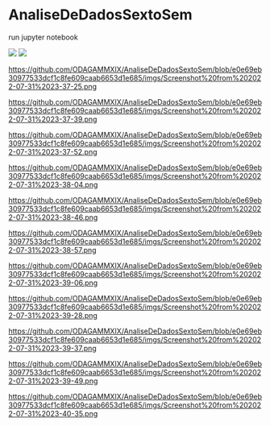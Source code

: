 # AnaliseDeDadosSextoSem

run jupyter notebook

<img src="https://i.imgur.com/9V0mPnm.png">

<img src="https://github.com/ODAGAMMXIX/AnaliseDeDadosSextoSem/blob/e0e69eb30977533dcf1c8fe609caab6653d1e685/imgs/Screenshot%20from%202022-07-31%2023-37-03.png">

https://github.com/ODAGAMMXIX/AnaliseDeDadosSextoSem/blob/e0e69eb30977533dcf1c8fe609caab6653d1e685/imgs/Screenshot%20from%202022-07-31%2023-37-25.png

https://github.com/ODAGAMMXIX/AnaliseDeDadosSextoSem/blob/e0e69eb30977533dcf1c8fe609caab6653d1e685/imgs/Screenshot%20from%202022-07-31%2023-37-39.png

https://github.com/ODAGAMMXIX/AnaliseDeDadosSextoSem/blob/e0e69eb30977533dcf1c8fe609caab6653d1e685/imgs/Screenshot%20from%202022-07-31%2023-37-52.png

https://github.com/ODAGAMMXIX/AnaliseDeDadosSextoSem/blob/e0e69eb30977533dcf1c8fe609caab6653d1e685/imgs/Screenshot%20from%202022-07-31%2023-38-04.png

https://github.com/ODAGAMMXIX/AnaliseDeDadosSextoSem/blob/e0e69eb30977533dcf1c8fe609caab6653d1e685/imgs/Screenshot%20from%202022-07-31%2023-38-46.png

https://github.com/ODAGAMMXIX/AnaliseDeDadosSextoSem/blob/e0e69eb30977533dcf1c8fe609caab6653d1e685/imgs/Screenshot%20from%202022-07-31%2023-38-57.png

https://github.com/ODAGAMMXIX/AnaliseDeDadosSextoSem/blob/e0e69eb30977533dcf1c8fe609caab6653d1e685/imgs/Screenshot%20from%202022-07-31%2023-39-06.png

https://github.com/ODAGAMMXIX/AnaliseDeDadosSextoSem/blob/e0e69eb30977533dcf1c8fe609caab6653d1e685/imgs/Screenshot%20from%202022-07-31%2023-39-28.png

https://github.com/ODAGAMMXIX/AnaliseDeDadosSextoSem/blob/e0e69eb30977533dcf1c8fe609caab6653d1e685/imgs/Screenshot%20from%202022-07-31%2023-39-37.png

https://github.com/ODAGAMMXIX/AnaliseDeDadosSextoSem/blob/e0e69eb30977533dcf1c8fe609caab6653d1e685/imgs/Screenshot%20from%202022-07-31%2023-39-49.png

https://github.com/ODAGAMMXIX/AnaliseDeDadosSextoSem/blob/e0e69eb30977533dcf1c8fe609caab6653d1e685/imgs/Screenshot%20from%202022-07-31%2023-40-35.png

